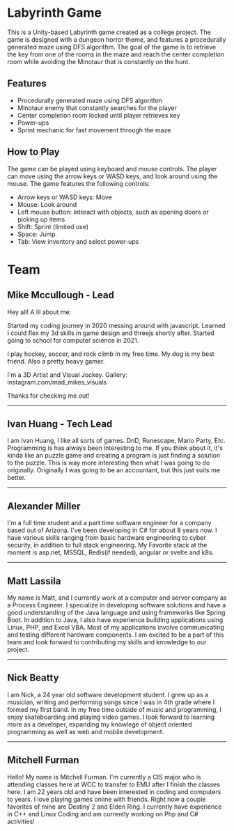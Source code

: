 # Labyrinth Game

This is a Unity-based Labyrinth game created as a college project. The game is designed with a dungeon horror theme, and features a procedurally generated maze using DFS algorithm. The goal of the game is to retrieve the key from one of the rooms in the maze and reach the center completion room while avoiding the Minotaur that is constantly on the hunt.

## Features
- Procedurally generated maze using DFS algorithm
- Minotaur enemy that constantly searches for the player
- Center completion room locked until player retrieves key
- Power-ups
- Sprint mechanic for fast movement through the maze

## How to Play
The game can be played using keyboard and mouse controls. The player can move using the arrow keys or WASD keys, and look around using the mouse. The game features the following controls:

- Arrow keys or WASD keys: Move
- Mouse: Look around
- Left mouse button: Interact with objects, such as opening doors or picking up items
- Shift: Sprint (limited use)
- Space: Jump
- Tab: View inventory and select power-ups


# Team

## Mike Mccullough - Lead
Hey all! A lil about me:

Started my coding journey in 2020 messing around with javascript. Learned I could flex my 3d skills in game design
and threejs shortly after. Started going to school for computer science in 2021. 

I play hockey, soccer, and rock climb in my free time. My dog is my best friend. Also a pretty heavy
gamer.

 I'm a 3D Artist and Visual Jockey. Gallery: instagram.com/mad_mikes_visuals

Thanks for checking me out!

---

## Ivan Huang - Tech Lead
I am Ivan Huang, I like all sorts of games. DnD, Runescape, Mario Party, Etc. Programming is has always been interesting to me.
If you think about it, it's kinda like an puzzle game and creating a program is just finding a solution to the puzzle.
This is way more interesting then what I was going to do originally. Originally I was going to be an accountant, but
this just suits me better.

---

## Alexander Miller
I'm a full time student and a part time software engineer for a company based out of Arizona. I've been developing in C# for about 8 years now. I have various skills ranging from basic hardware engineering to cyber security, in addition to full stack engineering. My Favorite stack at the moment is asp.net, MSSQL, Redis(if needed), angular or svelte and k8s.

---

## Matt Lassila
My name is Matt, and I currently work at a computer and server company as a Process Engineer. I specialize in developing software solutions and have a good understanding of the Java language and using frameworks like Spring Boot. In addition to Java, I also have experience building applications using Linux, PHP, and Excel VBA. Most of my applications involve communicating and testing different hardware components. I am excited to be a part of this team and look forward to contributing my skills and knowledge to our project.

---

## Nick Beatty
I am Nick, a 24 year old software development student. I grew up as a musician, writing and performing songs since I was in 4th grade where I formed my first band. In my free time outside of music and programming, I enjoy skateboarding and playing video games.
I look forward to learning more as a developer, expanding my knowlege of object oriented programming as well as web and mobile development. 

---

## Mitchell Furman
Hello! My name is Mitchell Furman. I'm currently a CIS major who is attending classes here at WCC to transfer to EMU after I finish the classes here. I am 22 years old and have been interested in coding and computers to years. I love playing games online with friends. Right now a couple favorites of mine are Destiny 2 and Elden Ring. I currently have experience in C++ and Linux Coding and am currently working on Php and C# activities!

